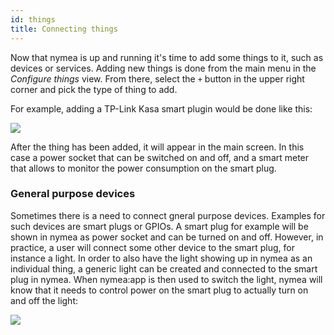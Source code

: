 ```yaml
---
id: things
title: Connecting things
---
```


Now that nymea is up and running it's time to add some things to it, such as devices or services. Adding new things 
is done from the main menu in the *Configure things* view. From there, select the `+` button in the upper right 
corner and pick the type of thing to add.

For example, adding a TP-Link Kasa smart plugin would be done like this:

![](/img/add-thing.gif)

After the thing has been added, it will appear in the main screen. In this case a power socket that can be switched 
on and off, and a smart meter that allows to monitor the power consumption on the smart plug.

### General purpose devices

Sometimes there is a need to connect gneral purpose devices. Examples for such devices are smart plugs or GPIOs. A smart plug for example
will be shown in nymea as power socket and can be turned on and off. However, in practice, a user will connect some other device to the
smart plug, for instance a light. In order to also have the light showing up in nymea as an individual thing, a generic light can be created
and connected to the smart plug in nymea. When nymea:app is then used to switch the light, nymea will know that it needs to control power
on the smart plug to actually turn on and off the light:

![](/img/generic-io.gif)
